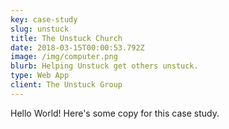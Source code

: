 ```yaml
---
key: case-study
slug: unstuck
title: The Unstuck Church
date: 2018-03-15T00:00:53.792Z
image: /img/computer.png
blurb: Helping Unstuck get others unstuck.
type: Web App
client: The Unstuck Group
---
```


Hello World! Here's some copy for this case study.
